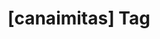 ---
article_id: 0
description: List of articles under [canaimitas] tag.
image: http://huntingbears.com.ve/static/img/site/mstile-310x310.png
layout: tag
slug: canaimitas
title: '[canaimitas] Tag'
---